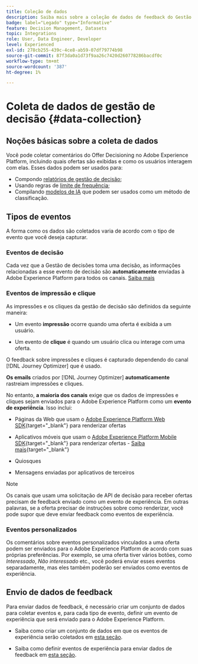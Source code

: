 ```yaml
---
title: Coleção de dados
description: Saiba mais sobre a coleção de dados de feedback do Gestão de decisões
badge: label="Legado" type="Informative"
feature: Decision Management, Datasets
topic: Integrations
role: User, Data Engineer, Developer
level: Experienced
exl-id: 278cb255-439c-4ce8-ab59-07df79774b98
source-git-commit: 87f3da0a1d73f9aa26c7420d260778286bacdf0c
workflow-type: tm+mt
source-wordcount: '387'
ht-degree: 1%

---
```


# Coleta de dados de gestão de decisão {#data-collection}

## Noções básicas sobre a coleta de dados

Você pode coletar comentários do Offer Decisioning no Adobe Experience Platform, incluindo quais ofertas são exibidas e como os usuários interagem com elas. Esses dados podem ser usados para:
* Compondo [relatórios de gestão de decisão](../reports/get-started-events.md);
* Usando regras de [limite de frequência](../offer-library/add-constraints.md#capping);
* Compilando [modelos de IA](../ranking/create-ranking-strategies.md) que podem ser usados como um método de classificação.

## Tipos de eventos

A forma como os dados são coletados varia de acordo com o tipo de evento que você deseja capturar.

### Eventos de decisão

Cada vez que a Gestão de decisões toma uma decisão, as informações relacionadas a esse evento de decisão são **automaticamente** enviadas à Adobe Experience Platform para todos os canais. [Saiba mais](../reports/get-started-events.md)

### Eventos de impressão e clique

As impressões e os cliques da gestão de decisão são definidos da seguinte maneira:

* Um evento **impressão** ocorre quando uma oferta é exibida a um usuário.

* Um evento de **clique** é quando um usuário clica ou interage com uma oferta.

O feedback sobre impressões e cliques é capturado dependendo do canal [!DNL Journey Optimizer] que é usado.

**Os emails** criados por [!DNL Journey Optimizer] **automaticamente** rastreiam impressões e cliques.

No entanto, **a maioria dos canais** exige que os dados de impressões e cliques sejam enviados para o Adobe Experience Platform como um **evento de experiência**. Isso inclui:

* Páginas da Web que usam o [Adobe Experience Platform Web SDK](https://experienceleague.adobe.com/docs/experience-platform/edge/home.html?lang=pt-BR){target="_blank"} para renderizar ofertas

* Aplicativos móveis que usam o [Adobe Experience Platform Mobile SDK](https://experienceleague.adobe.com/docs/platform-learn/data-collection/mobile-sdk/overview.html?lang=pt-BR){target="_blank"} para renderizar ofertas - [Saiba mais](https://developer.adobe.com/client-sdks/documentation/adobe-journey-optimizer-decisioning/#ab-sj-tracking-servers){target="_blank"}
* Quiosques
* Mensagens enviadas por aplicativos de terceiros
  <!--Mobile push notifications authored by [!DNL Journey Optimizer] - [Learn more](https://developer.adobe.com/client-sdks/documentation/adobe-journey-optimizer/api-reference/#handlenotificationresponse){target="_blank"}-->

>[!NOTE]
>
>Os canais que usam uma solicitação de API de decisão para receber ofertas precisam de feedback enviado como um evento de experiência. Em outras palavras, se a oferta precisar de instruções sobre como renderizar, você pode supor que deve enviar feedback como eventos de experiência.

### Eventos personalizados

Os comentários sobre eventos personalizados vinculados a uma oferta podem ser enviados para o Adobe Experience Platform de acordo com suas próprias preferências. Por exemplo, se uma oferta tiver vários botões, como *Interessado*, *Não interessado* etc., você poderá enviar esses eventos separadamente, mas eles também poderão ser enviados como eventos de experiência.

## Envio de dados de feedback

Para enviar dados de feedback, é necessário criar um conjunto de dados para coletar eventos e, para cada tipo de evento, definir um evento de experiência que será enviado para o Adobe Experience Platform.

* Saiba como criar um conjunto de dados em que os eventos de experiência serão coletados em [esta seção](create-dataset.md).

* Saiba como definir eventos de experiência para enviar dados de feedback em [esta seção](schema-requirement.md).
